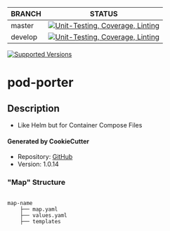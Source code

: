 | BRANCH | STATUS |
|---|---|
| master | [![Unit-Testing, Coverage, Linting](https://github.com/btr1975/pod-porter/actions/workflows/test-coverage-lint.yml/badge.svg?branch=master)](https://github.com/btr1975/pod-porter/actions/workflows/test-coverage-lint.yml) |
| develop | [![Unit-Testing, Coverage, Linting](https://github.com/btr1975/pod-porter/actions/workflows/test-coverage-lint.yml/badge.svg?branch=develop)](https://github.com/btr1975/pod-porter/actions/workflows/test-coverage-lint.yml) |

[![Supported Versions](https://img.shields.io/pypi/pyversions/pod-porter.svg)](https://pypi.org/project/pod-porter)

# pod-porter

## Description
* Like Helm but for Container Compose Files

#### Generated by CookieCutter
* Repository: [GitHub](https://github.com/btr1975/cookiecutter-python-library)
* Version: 1.0.14


### "Map" Structure

```text

map-name
    ├── map.yaml
    ├── values.yaml
    ├── templates

```

